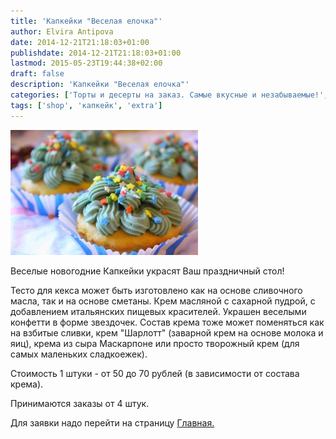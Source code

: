 ```yaml
---
title: 'Капкейки "Веселая елочка"'
author: Elvira Antipova
date: 2014-12-21T21:18:03+01:00
publishdate: 2014-12-21T21:18:03+01:00
lastmod: 2015-05-23T19:44:38+02:00
draft: false
description: 'Капкейки "Веселая елочка"'
categories: ['Торты и десерты на заказ. Самые вкусные и незабываемые!', 'Limited edition posts']
tags: ['shop', 'капкейк', 'extra']
---
```



[![IMG_1379 1](IMG_1379-1-300x200.jpg)](IMG_1379-1.jpg)
 
Веселые новогодние Капкейки украсят Ваш праздничный стол!
 
Тесто для кекса может быть изготовлено как на основе сливочного масла, так и на основе сметаны. Крем масляной с сахарной пудрой, с добавлением итальянских пищевых красителей. Украшен веселыми конфетти в форме звездочек. Состав крема тоже может поменяться как на взбитые сливки, крем "Шарлотт" (заварной крем на основе молока и яиц), крема из сыра Маскарпоне или просто творожный крем (для самых маленьких сладкоежек).
 
Стоимость 1 штуки - от 50 до 70 рублей (в зависимости от состава крема).
 
Принимаются заказы от 4 штук.
 
Для заявки надо перейти на страницу [Главная.](../-s)

